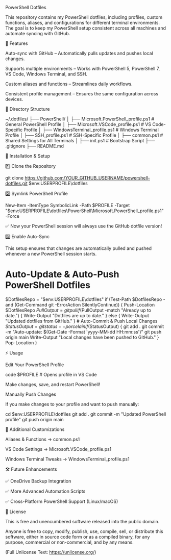 PowerShell Dotfiles

This repository contains my PowerShell dotfiles, including profiles, custom functions, aliases, and configurations for different terminal environments. The goal is to keep my PowerShell setup consistent across all machines and automate syncing with GitHub.

📌 Features

Auto-sync with GitHub – Automatically pulls updates and pushes local changes.

Supports multiple environments – Works with PowerShell 5, PowerShell 7, VS Code, Windows Terminal, and SSH.

Custom aliases and functions – Streamlines daily workflows.

Consistent profile management – Ensures the same configuration across devices.

📂 Directory Structure

~/.dotfiles/
├── PowerShell/
│   ├── Microsoft.PowerShell_profile.ps1   # General PowerShell Profile
│   ├── Microsoft.VSCode_profile.ps1       # VS Code-Specific Profile
│   ├── WindowsTerminal_profile.ps1        # Windows Terminal Profile
│   ├── SSH_profile.ps1                     # SSH-Specific Profile
│   ├── common.ps1                          # Shared Settings for All Terminals
│   ├── init.ps1                            # Bootstrap Script
├── .gitignore
├── README.md

🚀 Installation & Setup

1️⃣ Clone the Repository

git clone https://github.com/YOUR_GITHUB_USERNAME/powershell-dotfiles.git $env:USERPROFILE\dotfiles

2️⃣ Symlink PowerShell Profile

New-Item -ItemType SymbolicLink -Path $PROFILE -Target "$env:USERPROFILE\dotfiles\PowerShell\Microsoft.PowerShell_profile.ps1" -Force

✅ Now your PowerShell session will always use the GitHub dotfile version!

3️⃣ Enable Auto-Sync

This setup ensures that changes are automatically pulled and pushed whenever a new PowerShell session starts.

# Auto-Update & Auto-Push PowerShell Dotfiles
$DotfilesRepo = "$env:USERPROFILE\dotfiles"
if (Test-Path $DotfilesRepo -and (Get-Command git -ErrorAction SilentlyContinue)) {
    Push-Location $DotfilesRepo
    $PullOutput = git pull
    if ($PullOutput -match "Already up to date.") {
        Write-Output "Dotfiles are up to date."
    } else {
        Write-Output "Updated dotfiles from GitHub."
    }
    # Auto-Commit & Push Local Changes
    $StatusOutput = git status --porcelain
    if ($StatusOutput) {
        git add .
        git commit -m "Auto-update: $(Get-Date -Format 'yyyy-MM-dd HH:mm:ss')"
        git push origin main
        Write-Output "Local changes have been pushed to GitHub."
    }
    Pop-Location
}

⚡ Usage

Edit Your PowerShell Profile

code $PROFILE  # Opens profile in VS Code

Make changes, save, and restart PowerShell!

Manually Push Changes

If you make changes to your profile and want to push manually:

cd $env:USERPROFILE\dotfiles
git add .
git commit -m "Updated PowerShell profile"
git push origin main

📖 Additional Customizations

Aliases & Functions → common.ps1

VS Code Settings → Microsoft.VSCode_profile.ps1

Windows Terminal Tweaks → WindowsTerminal_profile.ps1

🛠️ Future Enhancements

✅ OneDrive Backup Integration

✅ More Advanced Automation Scripts

✅ Cross-Platform PowerShell Support (Linux/macOS)

📜 License

This is free and unencumbered software released into the public domain.

Anyone is free to copy, modify, publish, use, compile, sell, or distribute this software, either in source code form or as a compiled binary, for any purpose, commercial or non-commercial, and by any means.

(Full Unlicense Text: https://unlicense.org/)
